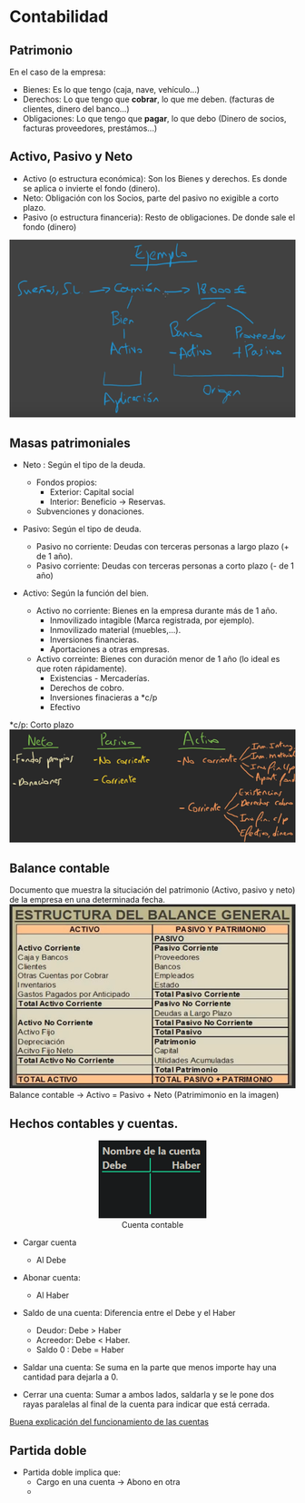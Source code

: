 
# Contabilidad
## Patrimonio

En el caso de la empresa:
* Bienes: Es lo que tengo (caja, nave, vehículo...)
* Derechos: Lo que tengo que **cobrar**, lo que me deben. (facturas de clientes, dinero del banco...)
* Obligaciones: Lo que tengo que **pagar**, lo que debo (Dinero de socios, facturas proveedores, prestámos...)
## Activo, Pasivo y Neto
* Activo (o estructura económica): Son los Bienes y derechos. Es donde se aplica o invierte el fondo (dinero). 
* Neto: Obligación con los Socios, parte del pasivo no exigible a corto plazo.
* Pasivo (o estructura financeria): Resto de obligaciones. De donde sale el fondo (dinero)

![EjemploContabilidad](https://raw.githubusercontent.com/marcospenalosa/marcospenalosa.github.io/master/_posts/img/apuntesContabilidad/ejemploActivoPasivo.png)
## Masas patrimoniales
* Neto : Según el tipo de la deuda.
  * Fondos propios:
    * Exterior: Capital social
    * Interior: Beneficio -> Reservas.
  * Subvenciones y donaciones.   
  
 * Pasivo: Según el tipo de deuda.
   * Pasivo no corriente: Deudas con terceras personas a largo plazo (+ de 1 año).
   * Pasivo corriente: Deudas con terceras personas a corto plazo (- de 1 año)
  
  * Activo: Según la función del bien.
    * Activo no corriente: Bienes en la empresa durante más de 1 año.
      * Inmovilizado intagible (Marca registrada, por ejemplo).
      * Inmovilizado material (muebles,...).
      * Inversiones financieras.
      * Aportaciones a otras empresas.
    * Activo correinte:  Bienes con duración menor de 1 año (lo ideal es que roten rápidamente).
      * Existencias - Mercaderías.
      * Derechos de cobro.
      * Inversiones finacieras a *c/p
      * Efectivo
    
*c/p: Corto plazo 
![Resumen](https://raw.githubusercontent.com/marcospenalosa/marcospenalosa.github.io/master/_posts/img/apuntesContabilidad/masasPatrimoniales.png)
## Balance contable
Documento que muestra la situciación del patrimonio (Activo, pasivo y neto) de la empresa en una determinada fecha.
![balanceContable.png](https://github.com/marcospenalosa/marcospenalosa.github.io/blob/master/_posts/img/apuntesContabilidad/balanceContable.png?raw=true)Balance contable -> Activo = Pasivo + Neto (Patrimimonio en la imagen)
## Hechos contables y cuentas.
<p align="center"><img src="https://raw.githubusercontent.com/marcospenalosa/marcospenalosa.github.io/master/_posts/img/apuntesContabilidad/cuentaContable.png"> <br>Cuenta contable</p>

* Cargar cuenta
  * Al Debe
 * Abonar cuenta:
   *  Al Haber
 
* Saldo de una cuenta: Diferencia entre el Debe y el Haber
  * Deudor: Debe > Haber
  * Acreedor: Debe < Haber.
  * Saldo 0 : Debe = Haber

* Saldar una cuenta: Se suma en la parte que menos importe hay una cantidad para dejarla a 0.
* Cerrar una cuenta: Sumar a ambos lados, saldarla y se le pone dos rayas paralelas al final de la cuenta para indicar que está cerrada.

[Buena explicación del funcionamiento de las cuentas](https://www.plangeneralcontable.com/?tit=funcionamiento-de-una-cuenta-contable&name=Abanfin&fid=econcep)
## Partida doble
* Partida doble implica que:
  *  Cargo en una cuenta -> Abono en otra
  * 

<!--stackedit_data:
eyJoaXN0b3J5IjpbNjQyMjEwMDcyLDE5Mzg4MjYxNSwyNzAyOT
g2ODIsMTQ1OTY1OTE2OSwtMTI1MTg4NTA2OCwyOTcyNDQ2MDAs
NTQ0MTk4NDQ3LC0yMDQ0Mzk3ODIzLDU5ODU4OTczMiwtMjA0ND
M5NzgyMywxODYyOTYzNDU3LC0yMDQ0Mzk3ODIzLC0xNjI4MzIw
ODcxLC0xNjI5MDU3ODc2LDYwMDUwMzc2MSwtMzUwNTQ4NzU5XX
0=
-->